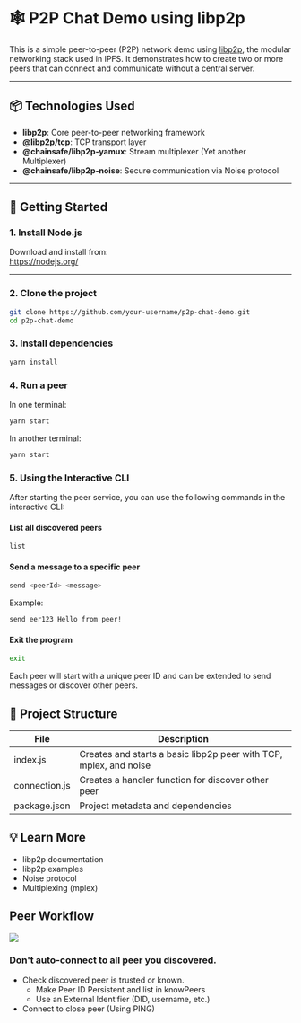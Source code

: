# 🕸️ P2P Chat Demo using libp2p

This is a simple peer-to-peer (P2P) network demo using [libp2p](https://libp2p.io/), the modular networking stack used in IPFS. It demonstrates how to create two or more peers that can connect and communicate without a central server.

---

## 📦 Technologies Used

- **libp2p**: Core peer-to-peer networking framework
- **@libp2p/tcp**: TCP transport layer
- **@chainsafe/libp2p-yamux**: Stream multiplexer (Yet another Multiplexer)
- **@chainsafe/libp2p-noise**: Secure communication via Noise protocol

---

## 🚀 Getting Started

### 1. Install Node.js

Download and install from:  
https://nodejs.org/

---

### 2. Clone the project

```bash
git clone https://github.com/your-username/p2p-chat-demo.git
cd p2p-chat-demo
```

### 3. Install dependencies

```bash
yarn install
```

### 4. Run a peer

In one terminal:

```bash
yarn start
```

In another terminal:

```bash
yarn start
```

### 5. Using the Interactive CLI

After starting the peer service, you can use the following commands in the interactive CLI:

#### List all discovered peers

```bash
list
```

#### Send a message to a specific peer

```bash
send <peerId> <message>
```

Example:

```bash
send eer123 Hello from peer!
```

#### Exit the program

```bash
exit
```

Each peer will start with a unique peer ID and can be extended to send messages or discover other peers.

## 🧱 Project Structure

| File          | Description                                                       |
| ------------- | ----------------------------------------------------------------- |
| index.js      | Creates and starts a basic libp2p peer with TCP, mplex, and noise |
| connection.js | Creates a handler function for discover other peer                |
| package.json  | Project metadata and dependencies                                 |

## 💡 Learn More

- libp2p documentation
- libp2p examples
- Noise protocol
- Multiplexing (mplex)

## Peer Workflow

[![](https://mermaid.ink/img/pako:eNp9kk1PwzAMhv9K5BNIpfSDtV0OSBuIGwixG-olJGaLaJOSuIgx7b-TbnTaoeJmO4_f15azA2kVAgePnz0aifdarJ1oa8NYJxxpqTthiD0jOraYrC5rM9SPxNXt7THgbEWBZI1-67KOmeByopYjtfyPWpxR7f3Tiintpf1C5wfLCcMH7dCzLmR8RLeTaoNNrLRoLi4Z2TO15ZnaQkrsyDNpjUFJ2h62fLKEbFD-U43YKHp34hh6Em-N9htUk_6D9bOzZKVtLmq4lhtB12mcxEkNl5PDvKDvrFF-GNeTQ9FCBC26VmgVjrcbmmqgDbZYAw-hEu6jhtrsAyd6squtkcDJ9RhB3ylB46HHIipN1j0eP8PhT0QQbvxq7QkJKfAdfAPPi1lcVWlWlmU2T_Iqi2ALfJbE1bxIyzyvbvJ0Vt7sI_g59IeHvKiKLCuKpMiLeRIanO3XG-DvovFBe-2GRY4-Do1Cd2d7Q8DTstr_AsmV16Q?type=png)](https://mermaid.live/edit#pako:eNp9kk1PwzAMhv9K5BNIpfSDtV0OSBuIGwixG-olJGaLaJOSuIgx7b-TbnTaoeJmO4_f15azA2kVAgePnz0aifdarJ1oa8NYJxxpqTthiD0jOraYrC5rM9SPxNXt7THgbEWBZI1-67KOmeByopYjtfyPWpxR7f3Tiintpf1C5wfLCcMH7dCzLmR8RLeTaoNNrLRoLi4Z2TO15ZnaQkrsyDNpjUFJ2h62fLKEbFD-U43YKHp34hh6Em-N9htUk_6D9bOzZKVtLmq4lhtB12mcxEkNl5PDvKDvrFF-GNeTQ9FCBC26VmgVjrcbmmqgDbZYAw-hEu6jhtrsAyd6squtkcDJ9RhB3ylB46HHIipN1j0eP8PhT0QQbvxq7QkJKfAdfAPPi1lcVWlWlmU2T_Iqi2ALfJbE1bxIyzyvbvJ0Vt7sI_g59IeHvKiKLCuKpMiLeRIanO3XG-DvovFBe-2GRY4-Do1Cd2d7Q8DTstr_AsmV16Q)

### Don't auto-connect to all peer you discovered.

- Check discovered peer is trusted or known.
  - Make Peer ID Persistent and list in knowPeers
  - Use an External Identifier (DID, username, etc.)
- Connect to close peer (Using PING)
